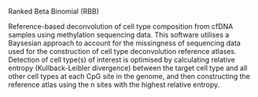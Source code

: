 Ranked Beta Binomial (RBB)

Reference-based deconvolution of cell type composition from cfDNA samples using methylation sequencing data. This software utilises a Baysesian approach to account for the missingness of sequencing data used for the construction of cell type deconvolution reference atlases. Detection of cell type(s) of interest is optimised by calculating relative entropy (Kullback-Leibler divergence) between the target cell type and all other cell types at each CpG site in the genome, and then constructing the reference atlas using the n sites with the highest relative entropy.

